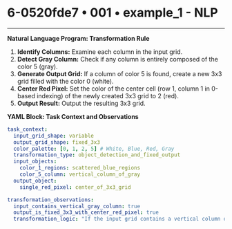 # 6-0520fde7 • 001 • example_1 - NLP

---
**Natural Language Program: Transformation Rule**

1. **Identify Columns:** Examine each column in the input grid.
2. **Detect Gray Column:** Check if any column is entirely composed of the color 5 (gray).
3. **Generate Output Grid:** If a column of color 5 is found, create a new 3x3 grid filled with the color 0 (white).
4. **Center Red Pixel:**  Set the color of the center cell (row 1, column 1 in 0-based indexing) of the newly created 3x3 grid to 2 (red).
5. **Output Result:** Output the resulting 3x3 grid.

**YAML Block: Task Context and Observations**

```yaml
task_context:
  input_grid_shape: variable
  output_grid_shape: fixed_3x3
  color_palette: [0, 1, 2, 5] # White, Blue, Red, Gray
  transformation_type: object_detection_and_fixed_output
  input_objects:
    color_1_regions: scattered_blue_regions
    color_5_column: vertical_column_of_gray
  output_object:
    single_red_pixel: center_of_3x3_grid

transformation_observations:
  input_contains_vertical_gray_column: true
  output_is_fixed_3x3_with_center_red_pixel: true
  transformation_logic: "If the input grid contains a vertical column of gray color (5), the output is a fixed 3x3 grid with a red pixel (2) in the center and white color (0) elsewhere. The input's content otherwise is ignored."
```
